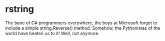 # rstring

The bane of C# programmers everywhere, the boys at Microsoft forgot to include a simple string.Reverse() method.  Somehow, the Pythonistas of the world have beaten us to it!  Well, not anymore.
